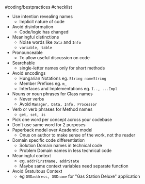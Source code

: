 #coding/bestpractices  #checklist 

- Use intention revealing names
	- Implicit nature of code
- Avoid disinformation
	- Code/logic has changed
- Meaningful distinctions
	- Noise words like `Data` and `Info`
	- `variable, table`
- Pronounceable
	- To allow useful discussion on code
- Searchable
	- single-letter names only for short methods
- Avoid encodings
	- Hungarian Notations eg. `String nameString`
	- Member Prefixes eg. `m_`
	- Interfaces and Implementations eg. `I.., ...Impl`
- Nouns or noun phrases for Class names
	- Never verbs
	- Avoid `Manager, Data, Info, Processor`
- Verb or verb phrases for Method names
	- `get, set, is`
- Pick one word per concept across your codebase
- Don't use same word for 2 purposes
- Paperback model over Academic model
	- Onus on author to make sense of the work, not the reader
- Domain specific code differentiation
	- Solution Domain names in technical code
	- Problem Domain names in less technical code
-  Meaningful context
	- eg. `addrFirstName, addrState`
	- Maybe same context variables need separate function
- Avoid Gratuitous Context
	- eg `GSDaddress, GSDname` for "Gas Station Deluxe" application 